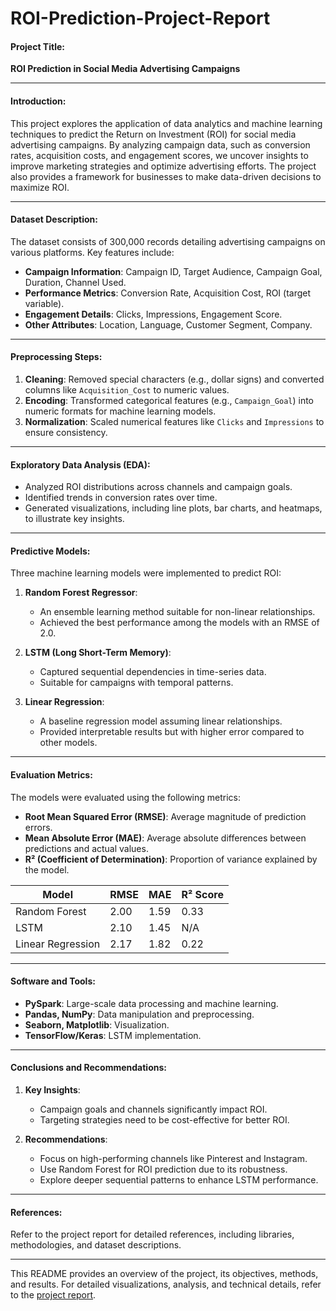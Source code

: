 # ROI-Prediction-Project-Report

#### **Project Title**:  
**ROI Prediction in Social Media Advertising Campaigns**

---

#### **Introduction**:  
This project explores the application of data analytics and machine learning techniques to predict the Return on Investment (ROI) for social media advertising campaigns. By analyzing campaign data, such as conversion rates, acquisition costs, and engagement scores, we uncover insights to improve marketing strategies and optimize advertising efforts. The project also provides a framework for businesses to make data-driven decisions to maximize ROI.

---

#### **Dataset Description**:
The dataset consists of 300,000 records detailing advertising campaigns on various platforms. Key features include:
- **Campaign Information**: Campaign ID, Target Audience, Campaign Goal, Duration, Channel Used.
- **Performance Metrics**: Conversion Rate, Acquisition Cost, ROI (target variable).
- **Engagement Details**: Clicks, Impressions, Engagement Score.
- **Other Attributes**: Location, Language, Customer Segment, Company.

---

#### **Preprocessing Steps**:
1. **Cleaning**: Removed special characters (e.g., dollar signs) and converted columns like `Acquisition_Cost` to numeric values.
2. **Encoding**: Transformed categorical features (e.g., `Campaign_Goal`) into numeric formats for machine learning models.
3. **Normalization**: Scaled numerical features like `Clicks` and `Impressions` to ensure consistency.

---

#### **Exploratory Data Analysis (EDA)**:
- Analyzed ROI distributions across channels and campaign goals.
- Identified trends in conversion rates over time.
- Generated visualizations, including line plots, bar charts, and heatmaps, to illustrate key insights.

---

#### **Predictive Models**:
Three machine learning models were implemented to predict ROI:
1. **Random Forest Regressor**:
   - An ensemble learning method suitable for non-linear relationships.
   - Achieved the best performance among the models with an RMSE of 2.0.

2. **LSTM (Long Short-Term Memory)**:
   - Captured sequential dependencies in time-series data.
   - Suitable for campaigns with temporal patterns.

3. **Linear Regression**:
   - A baseline regression model assuming linear relationships.
   - Provided interpretable results but with higher error compared to other models.

---

#### **Evaluation Metrics**:
The models were evaluated using the following metrics:
- **Root Mean Squared Error (RMSE)**: Average magnitude of prediction errors.
- **Mean Absolute Error (MAE)**: Average absolute differences between predictions and actual values.
- **R² (Coefficient of Determination)**: Proportion of variance explained by the model.

| Model              | RMSE | MAE | R² Score |
|--------------------|------|-----|----------|
| Random Forest      | 2.00 | 1.59 | 0.33     |
| LSTM               | 2.10 | 1.45 | N/A      |
| Linear Regression  | 2.17 | 1.82 | 0.22     |

---

#### **Software and Tools**:
- **PySpark**: Large-scale data processing and machine learning.
- **Pandas, NumPy**: Data manipulation and preprocessing.
- **Seaborn, Matplotlib**: Visualization.
- **TensorFlow/Keras**: LSTM implementation.

---

#### **Conclusions and Recommendations**:
1. **Key Insights**:
   - Campaign goals and channels significantly impact ROI.
   - Targeting strategies need to be cost-effective for better ROI.

2. **Recommendations**:
   - Focus on high-performing channels like Pinterest and Instagram.
   - Use Random Forest for ROI prediction due to its robustness.
   - Explore deeper sequential patterns to enhance LSTM performance.

---

#### **References**:
Refer to the project report for detailed references, including libraries, methodologies, and dataset descriptions.

---

This README provides an overview of the project, its objectives, methods, and results. For detailed visualizations, analysis, and technical details, refer to the [project report](sandbox:/mnt/data/ROI_Prediction_Project_Report.pdf).
